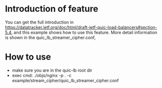 Introduction of feature
=======================
You can get the full introduction in https://datatracker.ietf.org/doc/html/draft-ietf-quic-load-balancers#section-5.4,
and this example shows how to use this feature. More detail information is shown in the quic_lb_streamer_cipher.conf,

How to use
=============
- make sure you are in the quic-lb root dir
- exec cmd: ./objs/nginx -p . -c example/stream_cipher/quic_lb_streamer_cipher.conf
